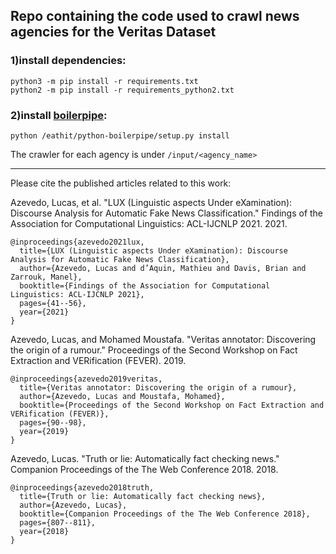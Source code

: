 ## Repo containing the code used to crawl news agencies for the Veritas Dataset

### 1)install dependencies:

    python3 -m pip install -r requirements.txt
    python2 -m pip install -r requirements_python2.txt

### 2)install [boilerpipe](https://github.com/misja/python-boilerpipe):

    python /eathit/python-boilerpipe/setup.py install
    
The crawler for each agency is under `/input/<agency_name>`

---

Please cite the published articles related to this work:

Azevedo, Lucas, et al. "LUX (Linguistic aspects Under eXamination): Discourse Analysis for Automatic Fake News Classification." Findings of the Association for Computational Linguistics: ACL-IJCNLP 2021. 2021.

    @inproceedings{azevedo2021lux,
      title={LUX (Linguistic aspects Under eXamination): Discourse Analysis for Automatic Fake News Classification},
      author={Azevedo, Lucas and d’Aquin, Mathieu and Davis, Brian and Zarrouk, Manel},
      booktitle={Findings of the Association for Computational Linguistics: ACL-IJCNLP 2021},
      pages={41--56},
      year={2021}
    }

Azevedo, Lucas, and Mohamed Moustafa. "Veritas annotator: Discovering the origin of a rumour." Proceedings of the Second Workshop on Fact Extraction and VERification (FEVER). 2019.

    @inproceedings{azevedo2019veritas,
      title={Veritas annotator: Discovering the origin of a rumour},
      author={Azevedo, Lucas and Moustafa, Mohamed},
      booktitle={Proceedings of the Second Workshop on Fact Extraction and VERification (FEVER)},
      pages={90--98},
      year={2019}
    }

Azevedo, Lucas. "Truth or lie: Automatically fact checking news." Companion Proceedings of the The Web Conference 2018. 2018.

    @inproceedings{azevedo2018truth,
      title={Truth or lie: Automatically fact checking news},
      author={Azevedo, Lucas},
      booktitle={Companion Proceedings of the The Web Conference 2018},
      pages={807--811},
      year={2018}
    }
